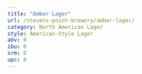 ```yaml
---
title: "Amber Lager"
url: /stevens-point-brewery/amber-lager/
category: North American Lager
style: American-Style Lager
abv: 0
ibu: 0
srm: 0
upc: 0
---
```



